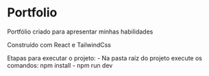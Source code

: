 # Portfolio

Portfólio criado para apresentar minhas habilidades

Construído com React e TailwindCss

Etapas para executar o projeto: - Na pasta raíz do projeto execute os comandos: npm install - npm run dev
